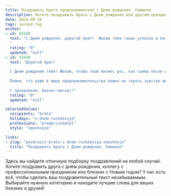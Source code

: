 ```yaml
---
title: Поздравить брата предпринимателя c Днем рождения. Смешное
description: Хотите поздравить брата c Днем рождения или другим праздником? Наш ИИ создаст незабываемое поздравление, а вы обязательно выделитесь среди других.  
date: 2024-09-26
tags: second tag
wishes:
- id: 84188
  text: "С Днём рождения, дорогой брат!  Желаю тебе таких успехов в бизнесе, чтобы даже конкуренты завидовали, но при этом  завидовали молча,  боясь твоих инновационных методов…  например,  запугивания  милыми котятами. Пусть твой капитал растёт быстрее, чем  моя  седина после очередного твоего бизнес-приключения!  Будь здоров, богат и  чуть-чуть  менее  хитр!  ;)
  "
  rating: "0"
  updated: "null"
- id: 42449
  text: "Дорогой брат!
  
  С Днем рождения тебя! Желаю, чтобы твой бизнес рос, как грибы после дождя, а клиентов было столько, чтобы тебе пришлось открывать филиалы даже в туалете! Пусть прибыль капает, как дождик в ненастный день, а конкуренты пусть завидуют втихоря, когда увидят твою яркую рекламу в виде огромного баннера на крыше!
  
  Помни, что даже в мире предпринимательства важно не терять чувство юмора! Так что, когда что-то пойдет не так, смейся громче, чем ваши кредиторы! Желаю, чтобы каждая твоя сделка приносила радость и вдохновение, а жизнь была полна смешных моментов и завоеванных вершин.
  
  С праздником, бизнес-магнат!"
  rating: "0"
  updated: "null"

selectedValues:
  recipients: "brata"
  holidays: "s-dnem-rozhdeniya"
  professions: "predprinimatel"
  style: "smeshnoje"

links:
- slug: "pozdravit-brata-s-dnem-rozhdeniya-smeshnoje"
  title: "Поздравить брата c Днем рождения. Смешное"
---
```


Здесь вы найдете отличную подборку поздравлений на любой случай.
Хотите поздравить друга с днём рождения, коллегу с профессиональным праздником или близких с Новым годом? У нас есть всё, чтобы сделать ваш поздравительный текст незабываемым. Выбирайте нужную категорию и находите лучшие слова для ваших близких и друзей!
